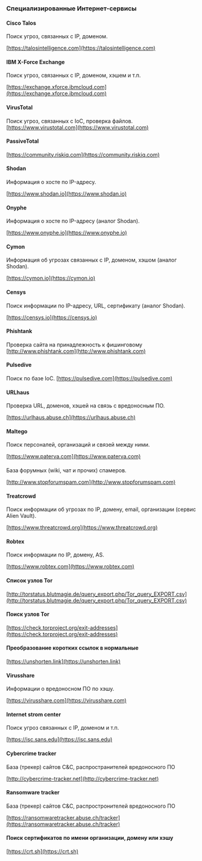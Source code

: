 ### Специализированные Интернет-сервисы
#### Cisco Talos
Поиск угроз, связанных с IP, доменом.

[https://talosintelligence.com](https://talosintelligence.com)
#### IBM X-Force Exchange
Поиск угроз, связанных с IP, доменом, хэшем и т.п.

[https://exchange.xforce.ibmcloud.com](https://exchange.xforce.ibmcloud.com)
#### VirusTotal
Поиск угроз, связанных с IoC, проверка файлов.
[https://www.virustotal.com](https://www.virustotal.com)
#### PassiveTotal
[https://community.riskiq.com](https://community.riskiq.com)

#### Shodan
Информация о хосте по IP-адресу.

[https://www.shodan.io](https://www.shodan.io)
#### Onyphe
Информация о хосте по IP-адресу (аналог Shodan).

[https://www.onyphe.io](https://www.onyphe.io)
#### Cymon
Информация об угрозах связанных с IP, доменом, хэшом (аналог Shodan).

[https://cymon.io](https://cymon.io)
#### Censys
Поиск информации по IP-адресу, URL, сертификату (аналог Shodan).

[https://censys.io](https://censys.io)
#### Phishtank
Проверка сайта на принадлежность к фишинговому
[http://www.phishtank.com](http://www.phishtank.com)
#### Pulsedive
Поиск по базе IoC.
[https://pulsedive.com](https://pulsedive.com)
#### URLhaus
Проверка URL, доменов, хэшей на связь с вредоносным ПО.

[https://urlhaus.abuse.ch](https://urlhaus.abuse.ch)
#### Maltego
Поиск персоналей, организаций и связей между ними.

[https://www.paterva.com](https://www.paterva.com)
####
База форумных (wiki, чат и прочих) спамеров.

[http://www.stopforumspam.com](http://www.stopforumspam.com)
#### Treatcrowd
Поиск информации об угрозах по IP, домену, email, организации (сервис Alien Vault).

[https://www.threatcrowd.org](https://www.threatcrowd.org)
#### Robtex
Поиск информации по IP, домену, AS.

[https://www.robtex.com](https://www.robtex.com)
#### Список узлов Tor
[http://torstatus.blutmagie.de/query_export.php/Tor_query_EXPORT.csv](http://torstatus.blutmagie.de/query_export.php/Tor_query_EXPORT.csv)
#### Поиск узлов Tor
[https://check.torproject.org/exit-addresses](https://check.torproject.org/exit-addresses)
#### Преобразование коротких ссылок в нормальные
[https://unshorten.link](https://unshorten.link)
#### Virusshare
Информации о вредоносном ПО по хэшу.

[https://virusshare.com](https://virusshare.com)
#### Internet strom center
Поиск угроз связанных с IP, доменом и т.п.

[https://isc.sans.edu](https://isc.sans.edu)
#### Cybercrime tracker
База (трекер) сайтов C&C, распространителей вредоносного ПО

[http://cybercrime-tracker.net](http://cybercrime-tracker.net)
#### Ransomware tracker
База (трекер) сайтов C&C, распростронителей вредоносного ПО

[https://ransomwaretracker.abuse.ch/tracker](https://ransomwaretracker.abuse.ch/tracker)
#### Поиск сертификатов по имени организации, домену или хэшу
[https://crt.sh](https://crt.sh)
